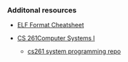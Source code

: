 ### Additonal resources

- [ELF Format Cheatsheet](https://gist.github.com/x0nu11byt3/bcb35c3de461e5fb66173071a2379779)

- [CS 261Computer Systems I](https://w3.cs.jmu.edu/lam2mo/cs261_2019_08/p1-check.html)
  - [cs261 system programming repo ](https://github.com/bfcoder6/cs261/tree/master)
